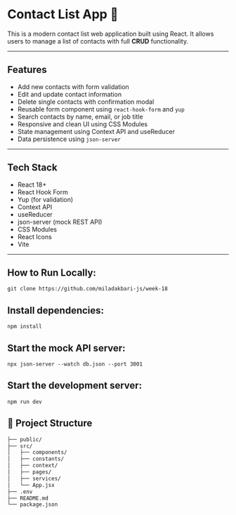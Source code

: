 # Contact List App 📇

This is a modern contact list web application built using React. It allows users to manage a list of contacts with full **CRUD** functionality.

---

## Features

- Add new contacts with form validation
- Edit and update contact information
- Delete single contacts with confirmation modal
- Reusable form component using `react-hook-form` and `yup`
- Search contacts by name, email, or job title
- Responsive and clean UI using CSS Modules
- State management using Context API and useReducer
- Data persistence using `json-server`

---

## Tech Stack

- React 18+
- React Hook Form
- Yup (for validation)
- Context API
- useReducer
- json-server (mock REST API)
- CSS Modules
- React Icons
- Vite

---

## How to Run Locally:

    git clone https://github.com/miladakbari-js/week-18

## Install dependencies:

    npm install

## Start the mock API server:

    npx json-server --watch db.json --port 3001

## Start the development server:

    npm run dev

## 📁 Project Structure

```bash
├── public/
├── src/
│   ├── components/
│   ├── constants/
│   ├── context/
│   ├── pages/
│   ├── services/
│   └── App.jsx
├── .env
├── README.md
└── package.json

```
